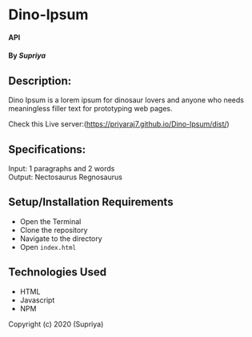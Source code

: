 # **Dino-Ipsum**

#### API

#### By _**Supriya**_

## Description:

Dino Ipsum is a lorem ipsum for dinosaur lovers and anyone who needs meaningless filler text for prototyping web pages.

Check this Live server:(https://priyaraj7.github.io/Dino-Ipsum/dist/)

## Specifications:

Input: 1 paragraphs and 2 words  
Output: Nectosaurus Regnosaurus

## Setup/Installation Requirements

- Open the Terminal
- Clone the repository
- Navigate to the directory
- Open `index.html`

## Technologies Used

- HTML
- Javascript
- NPM

Copyright (c) 2020 (Supriya)
